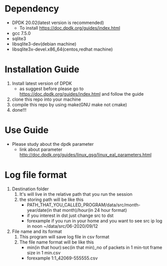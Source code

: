 # Dependency
- DPDK 20.02(latest version is recommended)
    - To install https://doc.dpdk.org/guides/index.html
- gcc 7.5.0
- sqlite3
- libsqlite3-dev(debian machine)
- libsqlite3x-devel.x86_64(centos,redhat machine)

# Installation Guide
1. Install latest version of DPDK
    - as suggest before please go to https://doc.dpdk.org/guides/index.html and follow the guide
2. clone this repo into your machine
3. compile this repo by using make(GNU make not cmake)
4. done!!!

# Use Guide
- Please study about the dpdk parameter
    - link about parameter http://doc.dpdk.org/guides/linux_gsg/linux_eal_parameters.html

# Log file format
1. Destination folder
    1. It's will live in the relative path that you run the session
    2. the storing path will be like this
        - PATH_THAT_YOU_CALLED_PROGRAM/data/src/month-year/date(in that month)/hour(in 24 hour format)
        - if you interest in dst just change src to dst
        - forexample if you run in your home and you want to see src ip log in noon ~/data/src/06-2020/09/12
2. File name and its format
    1. This program will save log file in csv format
    2. The file name format will be like this
        - min(in that hour):sec(in that min)_no of packets in 1 min-tot frame size in 1 min.csv
        - forexample 1:1_42069-555555.csv